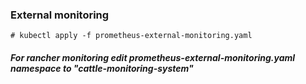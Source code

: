 ### External monitoring
```
# kubectl apply -f prometheus-external-monitoring.yaml
```

##### For rancher monitoring edit prometheus-external-monitoring.yaml namespace to "cattle-monitoring-system"

